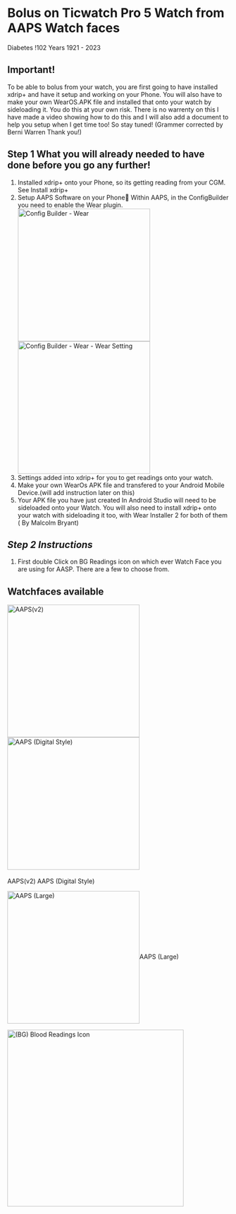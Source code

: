 <!-- this is  on github server!
docs made by D.Galloway 2019- 2021-->

# Bolus on Ticwatch Pro 5 Watch from AAPS Watch faces

Diabetes !102 Years 1921 - 2023

## Important!
To be able to bolus from your watch, you are first going to have installed xdrip+ and have it setup and working on your Phone. You will also have to make your own WearOS.APK file and installed that onto your watch by sideloading it. You do this at your own risk. There is no warrenty on this  I have made a video showing how to do this and I will also  add a document to help you setup when I get time too! So stay tuned! (Grammer corrected by Berni Warren Thank you!)

## Step 1 What you will already needed to have done before you go any further! 

1. Installed xdrip+ onto your Phone, so its getting reading from your CGM. See Install xdrip+
2. Setup AAPS Software on your Phone Within AAPS, in the ConfigBuilder you need to enable the Wear plugin.
<img width="300" height="auto" border="0" align="center"  src="/my-project/img/AAPS/config_wear settings.jpg" title="Config Builder - Wear"/> <br>
<img width="300" height="auto" border="0" align="center"  src="/my-project/img/AAPS/Config Builder wear wear settings.jpg" title="Config Builder - Wear - Wear Setting"/> <br>
3. Settings added into xdrip+ for you to get readings onto your watch.
4. Make your own WearOs APK file and transfered to your Android Mobile Device.(will add instruction later on this)
5. Your APK file you have just created In Android Studio will need to be sideloaded onto your Watch. You will also need to install xdrip+ onto your watch with sideloading it too, with Wear Installer  2 for both of them ( By Malcolm Bryant) 


## *Step 2 Instructions*
1. First  double Click on BG Readings icon on which ever Watch Face you are using for AASP. There are a few to choose from. <br>
## Watchfaces available <br>
<img width="300" height="auto" border="0" align="center"  src="/my-project/img/AAPS/AAPS(v2).png" title="AAPS(v2)"/>    <img width="300" height="auto" border="0" align="center"  src="/my-project/img/AAPS/AAPS (Digital Style).png" title="AAPS (Digital Style)"/><br>
<br>AAPS(v2)  AAPS (Digital Style)

<img width="300" height="auto" border="0" align="center"  src="/my-project/img/AAPS/AAPS (Large).png" title="AAPS (Large)"/>AAPS (Large)

<img width="400" height="auto" border="0" align="center"  src="/my-project/img/AAPS/Double Click readings icon icon.jpg" title="(BG) Blood Readings Icon"/><br>

